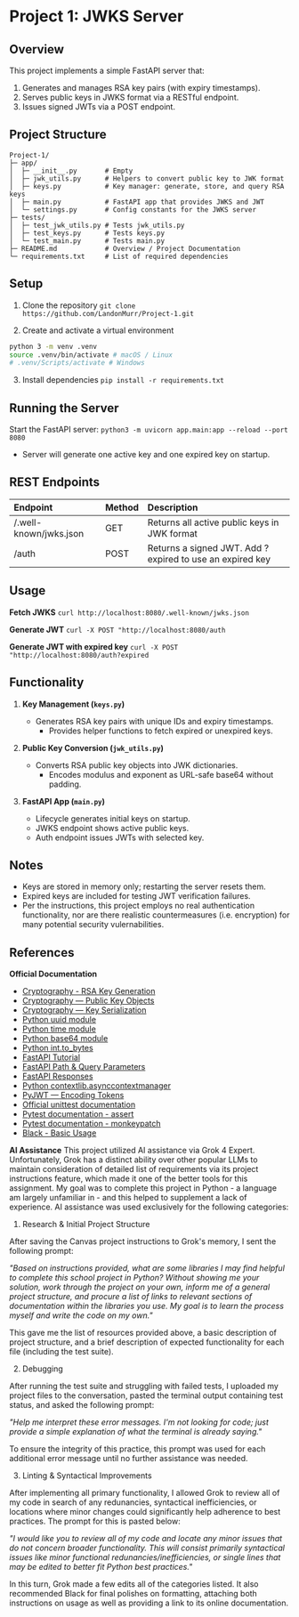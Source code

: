# Project 1: JWKS Server

## Overview
This project implements a simple FastAPI server that:

1. Generates and manages RSA key pairs (with expiry timestamps).
2. Serves public keys in JWKS format via a RESTful endpoint.
3. Issues signed JWTs via a POST endpoint.

## Project Structure

```
Project-1/
├─ app/
│  ├─ __init__.py       # Empty
│  ├─ jwk_utils.py      # Helpers to convert public key to JWK format
│  ├─ keys.py           # Key manager: generate, store, and query RSA keys
│  ├─ main.py           # FastAPI app that provides JWKS and JWT
│  └─ settings.py       # Config constants for the JWKS server
├─ tests/
│  ├─ test_jwk_utils.py # Tests jwk_utils.py
│  ├─ test_keys.py      # Tests keys.py
│  └─ test_main.py      # Tests main.py
├─ README.md            # Overview / Project Documentation
└─ requirements.txt     # List of required dependencies
```

## Setup

1. Clone the repository
`git clone https://github.com/LandonMurr/Project-1.git`

2. Create and activate a virtual environment
```bash
python 3 -m venv .venv
source .venv/bin/activate # macOS / Linux
# .venv/Scripts/activate # Windows
```

3. Install dependencies
`pip install -r requirements.txt`

## Running the Server

Start the FastAPI server:
`python3 -m uvicorn app.main:app --reload --port 8080`

- Server will generate one active key and one expired key on startup.

## REST Endpoints

| Endpoint               | Method | Description                                              |
| :--------------------- | :----- | :------------------------------------------------------- |
| /.well-known/jwks.json | GET    | Returns all active public keys in JWK format             |
| /auth                  | POST   | Returns a signed JWT. Add ?expired to use an expired key |

## Usage

**Fetch JWKS**
`curl http://localhost:8080/.well-known/jwks.json`

**Generate JWT**
`curl -X POST "http://localhost:8080/auth`

**Generate JWT with expired key**
`curl -X POST "http://localhost:8080/auth?expired`

## Functionality

1. **Key Management (`keys.py`)**
    - Generates RSA key pairs with unique IDs and expiry timestamps.
        - Provides helper functions to fetch expired or unexpired keys.

2. **Public Key Conversion (`jwk_utils.py`)**
    - Converts RSA public key objects into JWK dictionaries.
        - Encodes modulus and exponent as URL-safe base64 without padding.

3. **FastAPI App (`main.py`)**
    - Lifecycle generates initial keys on startup.
    - JWKS endpoint shows active public keys.
    - Auth endpoint issues JWTs with selected key.

## Notes

- Keys are stored in memory only; restarting the server resets them.
- Expired keys are included for testing JWT verification failures.
- Per the instructions, this project employs no real authentication functionality, nor are there realistic countermeasures (i.e. encryption) for many potential security vulernabilities.

## References

**Official Documentation**
- [Cryptography - RSA Key Generation](https://cryptography.io/en/latest/hazmat/primitives/asymmetric/rsa/#cryptography.hazmat.primitives.asymmetric.rsa.generate_private_key)
- [Cryptography — Public Key Objects](https://cryptography.io/en/latest/hazmat/primitives/asymmetric/rsa/#key-objects)
- [Cryptography — Key Serialization](https://cryptography.io/en/latest/hazmat/primitives/asymmetric/serialization/#serialization-of-keys)
- [Python uuid module](https://docs.python.org/3/library/uuid.html#uuid.uuid4)
- [Python time module](https://docs.python.org/3/library/time.html#time.time)
- [Python base64 module](https://docs.python.org/3/library/base64.html#base64.urlsafe_b64encode)
- [Python int.to_bytes](https://docs.python.org/3/library/stdtypes.html#int.to_bytes)
- [FastAPI Tutorial](https://fastapi.tiangolo.com/tutorial/)
- [FastAPI Path & Query Parameters](https://fastapi.tiangolo.com/tutorial/query-params/)
- [FastAPI Responses](https://fastapi.tiangolo.com/advanced/response-directly/)
- [Python contextlib.asynccontextmanager](https://docs.python.org/3/library/contextlib.html#contextlib.asynccontextmanager)
- [PyJWT — Encoding Tokens](https://pyjwt.readthedocs.io/en/stable/usage.html#encoding-decoding-tokens)
- [Official unittest documentation](https://docs.python.org/3/library/unittest.html)
- [Pytest documentation - assert](https://docs.pytest.org/en/stable/assert.html)
- [Pytest documentation - monkeypatch](https://docs.pytest.org/en/stable/how-to/monkeypatch.html)
- [Black - Basic Usage](https://black.readthedocs.io/en/stable/usage_and_configuration/the_basics.html)

**AI Assistance**
This project utilized AI assistance via Grok 4 Expert. Unfortunately, Grok has a distinct ability over other popular LLMs to maintain consideration of detailed list of requirements via its project instructions feature, which made it one of the better tools for this assignment. My goal was to complete this project in Python - a language am largely unfamiliar in - and this helped to supplement a lack of experience. AI assistance was used exclusively for the following categories:

1. Research & Initial Project Structure

After saving the Canvas project instructions to Grok's memory, I sent the following prompt:

*"Based on instructions provided, what are some libraries I may find helpful to complete this school project in Python? Without showing me your solution, work through the project on your own, inform me of a general project structure, and procure a list of links to relevant sections of documentation within the libraries you use. My goal is to learn the process myself and write the code on my own."*

This gave me the list of resources provided above, a basic description of project structure, and a brief description of expected functionality for each file (including the test suite).

2. Debugging

After running the test suite and struggling with failed tests, I uploaded my project files to the conversation, pasted the terminal output containing test status, and asked the following prompt:

*"Help me interpret these error messages. I'm not looking for code; just provide a simple explanation of what the terminal is already saying."*

To ensure the integrity of this practice, this prompt was used for each additional error message until no further assistance was needed.

3. Linting & Syntactical Improvements

After implementing all primary functionality, I allowed Grok to review all of my code in search of any redunancies, syntactical inefficiencies, or locations where minor changes could significantly help adherence to best practices. The prompt for this is pasted below:

*"I would like you to review all of my code and locate any minor issues that do not concern broader functionality. This will consist primarily syntactical issues like minor functional redunancies/inefficiencies, or single lines that may be edited to better fit Python best practices."*

In this turn, Grok made a few edits all of the categories listed. It also recommended Black for final polishes on formatting, attaching both instructions on usage as well as providing a link to its online documentation.